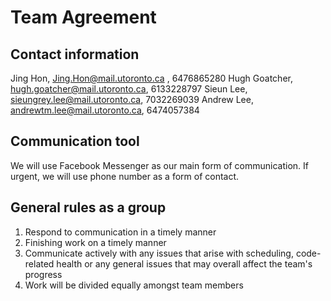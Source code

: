 # Team Agreement

## Contact information
Jing Hon, Jing.Hon@mail.utoronto.ca , 6476865280
Hugh Goatcher, hugh.goatcher@mail.utoronto.ca, 6133228797
Sieun Lee, sieungrey.lee@mail.utoronto.ca, 7032269039
Andrew Lee, andrewtm.lee@mail.utoronto.ca, 6474057384

## Communication tool
We will use Facebook Messenger as our main form of communication.
If urgent, we will use phone number as a form of contact.

## General rules as a group
1. Respond to communication in a timely manner
2. Finishing work on a timely manner
3. Communicate actively with any issues that arise with scheduling, code-related health or any
general issues that may overall affect the team's progress
4. Work will be divided equally amongst team members